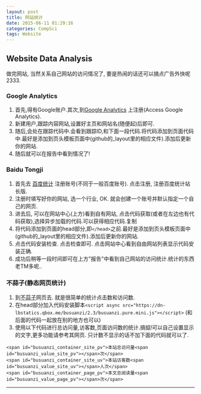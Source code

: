 ```yaml
---
layout: post
title: 网站统计
date: 2015-06-11 01:29:16
categories: CompSci
tags: Website
---
```


## Website Data Analysis 

做完网站, 当然关系自己网站的访问情况了, 要是热闹的话还可以搞点广告外快呢 2333.

### Google Analytics
1. 首先,得有Google账户.其次,到[Google Analytics](http://www.google.com/analytics/ce/mws/) 上注册(Access Google Analytics).
2. 新建用户,跟踪内容网站,设置好主页和网站名(随便起)后即可.
3. 随后,会处在跟踪代码中.会看到跟踪ID,和下面一段代码.将代码添加到页面代码中.最好是添加到页头模板页面中(github的_layout里的相应文件).添加后更新你的网站.
4. 随后就可以在报告中看到情况了!

### Baidu Tongji
1. 首先去 [百度统计](http://tongji.baidu.com/web/welcome/login) 注册账号(不同于一般百度账号). 点击注册, 注册百度统计站长版.
2. 注册时填写好你的网站, 选一个行业, OK. 就会创建一个账号并默认指定一个自己的网页.
3. 进去后, 可以在网站中心(上方)看到自有网站, 点击代码获取(或者在左边也有代码获取),选择异步加载的代码.可以获得相应代码.复制
4. 将代码添加到页面的head部分,即`</head>`之前.最好是添加到页头模板页面中(github的_layout里的相应文件).添加后更新你的网站.
5. 点击代码安装检查. 点击检查即可. 点击网站中心看到自由网站列表显示代码安装正确.
6. 成功后稍等一段时间即可在上方"报告"中看到自己网站的访问统计.统计的东西老TM多呢..

### 不蒜子(静态网页统计)
1. 到[不蒜子](http://ibruce.info/2015/04/04/busuanzi/)网页去. 就是很简单的统计点击数和访问数.
2. 在head部分加入代码安装脚本`<script async src="https://dn-lbstatics.qbox.me/busuanzi/2.3/busuanzi.pure.mini.js"></script>` (和后面的代码一起放在别的地方也可以)
3. 使用以下代码进行总访问量,访客数,页面访问数的统计.搞掂!可以自己设置显示的文字,更多功能请参考其网页. 只计数不显示的话不加下面的代码就可以了.

~~~~
<span id="busuanzi_container_site_pv">本站总访问量<span id="busuanzi_value_site_pv"></span>次</span>
<span id="busuanzi_container_site_uv">本站访客数<span id="busuanzi_value_site_uv"></span>人次</span>
<span id="busuanzi_container_page_pv">本文总阅读量<span id="busuanzi_value_page_pv"></span>次</span>
~~~~

---

